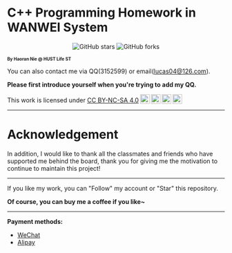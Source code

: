 # C++ Programming Homework in WANWEI System

<center>
  <img src="https://img.shields.io/github/stars/lucas04-nhr/ProgrammingHomework.svg" alt="GitHub stars" href="https://github.com//lucas04-nhr/ProgrammingHomework/stargazers"/>
  <img src="https://img.shields.io/github/forks/lucas04-nhr/ProgrammingHomework.svg" alt="GitHub forks" href="https://github.com/lucas04-nhr/ProgrammingHomework/network/members"/>
</center>

<font size = 1>**By Haoran Nie @ HUST Life ST**</font>

You can also contact me via QQ(3152599) or email(lucas04@126.com). 

**Please first introduce yourself when you're trying to add my QQ.**

<p xmlns:cc="http://creativecommons.org/ns#" >This work is licensed under <a href="http://creativecommons.org/licenses/by-nc-sa/4.0/?ref=chooser-v1" target="_blank" rel="license noopener noreferrer" style="display:inline-block;">CC BY-NC-SA 4.0<img style="height:22px!important;margin-left:3px;vertical-align:text-bottom;" src="https://mirrors.creativecommons.org/presskit/icons/cc.svg?ref=chooser-v1"><img style="height:22px!important;margin-left:3px;vertical-align:text-bottom;" src="https://mirrors.creativecommons.org/presskit/icons/by.svg?ref=chooser-v1"><img style="height:22px!important;margin-left:3px;vertical-align:text-bottom;" src="https://mirrors.creativecommons.org/presskit/icons/nc.svg?ref=chooser-v1"><img style="height:22px!important;margin-left:3px;vertical-align:text-bottom;" src="https://mirrors.creativecommons.org/presskit/icons/sa.svg?ref=chooser-v1"></a></p>

---

# **Acknowledgement**

In addition, I would like to thank all the classmates and friends who have supported me behind the board, thank you for giving me the motivation to continue to maintain this project!

---

If you like my work, you can "Follow" my account or "Star" this repository. 

**Of course, you can buy me a coffee if you like~**

---

**Payment methods:**

- [WeChat](./image/WeChat.jpg)
- [Alipay](./image/Alipay.jpg)
